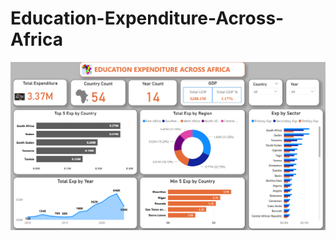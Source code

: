 # Education-Expenditure-Across-Africa

![image alt](https://github.com/thomasboaheng1/Education-Expenditure-Across-Africa/blob/main/assets/Screenshot%202025-10-22%20090837.png)
